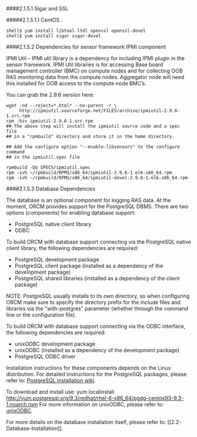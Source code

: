 ####2.1.5.1 Sigar and SSL

#####2.1.5.1.1 CentOS
.
```
shell$ yum install libtool-ltdl openssl openssl-devel
shell$ yum install sigar sigar-devel
```
####2.1.5.2 Dependencies for sensor framework IPMI component

IPMI Util – IPMI util library is a dependency for including IPMI plugin in the sensor framework.  IPMI Util libraries is for accessing Base board management controller (BMC) on compute nodes and for collecting OOB RAS monitoring data from the compute nodes. Aggregator node will need this installed for OOB access to the compute node BMC’s.

You can grab the 2.9.6 version here:
```
wget -nd --reject=*.html* --no-parent -r \
     http://ipmiutil.sourceforge.net/FILES/archive/ipmiutil-2.9.6-1.src.rpm
rpm -hiv ipmiutil-2.9.6-1.src.rpm
## The above step will install the ipmiutil source code and a spec file
## in a "rpmbuild" directory and store it in the home directory.

## Add the configure option "--enable-libsensors" to the configure command
## in the ipmiutil.spec file

rpmbuild -bb SPECS/ipmiutil.spec
rpm -ivh ~/rpmbuild/RPMS/x86_64/ipmiutil-2.9.6-1.el6.x86_64.rpm
rpm -ivh ~/rpmbuild/RPMS/x86_64/ipmiutil-devel-2.9.6-1.el6.x86_64.rpm
```

####2.1.5.3 Database Dependencies

The database is an optional component for logging RAS data.  At the moment, ORCM provides support for the PostgreSQL DBMS.  There are two options (components) for enabling database support:

* PostgreSQL native client library
* ODBC

To build ORCM with database support connecting via the PostgreSQL native client library, the following dependencies are required:

* PostgreSQL development package
* PostgreSQL client package (installed as a dependency of the development package)
* PostgreSQL shared libraries (installed as a dependency of the client package)

NOTE: PostgreSQL usually installs to its own directory, so when configuring ORCM make sure to specify the directory prefix for the include files and libraries via the "with-postgres" parameter (whether through the command line or the configuration file).

To build ORCM with database support connecting via the ODBC interface, the following dependencies are required:

* unixODBC development package
* unixODBC (installed as a dependency of the development package)
* PostgreSQL ODBC driver

Installation instructions for these components depends on the Linux distribution.  For detailed instructions for the PostgreSQL packages, please refer to: [PostgreSQL installation wiki](https://wiki.postgresql.org/wiki/Detailed_installation_guides).

To download and install use:
yum localinstall http://yum.postgresql.org/9.3/redhat/rhel-6-x86_64/pgdg-centos93-9.3-1.noarch.rpm
For more information on unixODBC, please refer to: [unixODBC](http://www.unixodbc.org/).

For more details on the database installation itself, please refer to: [[2.2-Database-Installation]].
